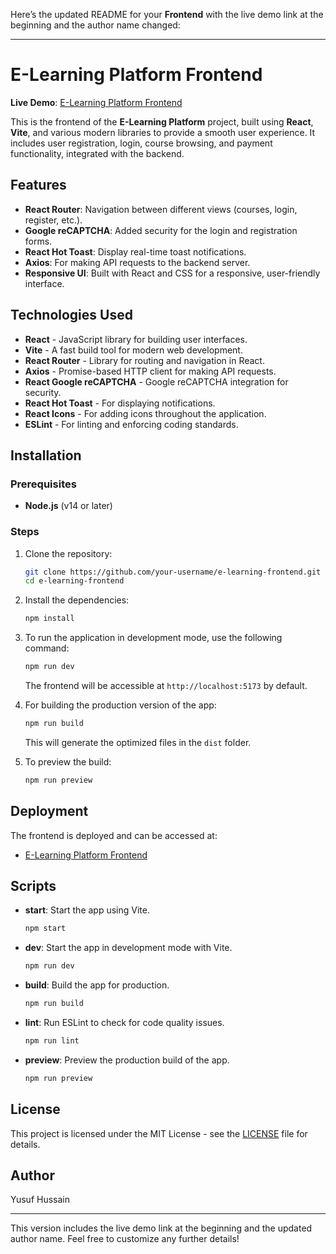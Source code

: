 Here’s the updated README for your **Frontend** with the live demo link at the beginning and the author name changed:

---

# E-Learning Platform Frontend

**Live Demo**: [E-Learning Platform Frontend](https://code-mentor-frontenddd.vercel.app/)

This is the frontend of the **E-Learning Platform** project, built using **React**, **Vite**, and various modern libraries to provide a smooth user experience. It includes user registration, login, course browsing, and payment functionality, integrated with the backend.

## Features

- **React Router**: Navigation between different views (courses, login, register, etc.).
- **Google reCAPTCHA**: Added security for the login and registration forms.
- **React Hot Toast**: Display real-time toast notifications.
- **Axios**: For making API requests to the backend server.
- **Responsive UI**: Built with React and CSS for a responsive, user-friendly interface.

## Technologies Used

- **React** - JavaScript library for building user interfaces.
- **Vite** - A fast build tool for modern web development.
- **React Router** - Library for routing and navigation in React.
- **Axios** - Promise-based HTTP client for making API requests.
- **React Google reCAPTCHA** - Google reCAPTCHA integration for security.
- **React Hot Toast** - For displaying notifications.
- **React Icons** - For adding icons throughout the application.
- **ESLint** - For linting and enforcing coding standards.

## Installation

### Prerequisites

- **Node.js** (v14 or later)

### Steps

1. Clone the repository:

   ```bash
   git clone https://github.com/your-username/e-learning-frontend.git
   cd e-learning-frontend
   ```

2. Install the dependencies:

   ```bash
   npm install
   ```

3. To run the application in development mode, use the following command:

   ```bash
   npm run dev
   ```

   The frontend will be accessible at `http://localhost:5173` by default.

4. For building the production version of the app:

   ```bash
   npm run build
   ```

   This will generate the optimized files in the `dist` folder.

5. To preview the build:

   ```bash
   npm run preview
   ```

## Deployment

The frontend is deployed and can be accessed at:

- [E-Learning Platform Frontend](https://code-mentor-frontenddd.vercel.app/)

## Scripts

- **start**: Start the app using Vite.

  ```bash
  npm start
  ```

- **dev**: Start the app in development mode with Vite.

  ```bash
  npm run dev
  ```

- **build**: Build the app for production.

  ```bash
  npm run build
  ```

- **lint**: Run ESLint to check for code quality issues.

  ```bash
  npm run lint
  ```

- **preview**: Preview the production build of the app.

  ```bash
  npm run preview
  ```

## License

This project is licensed under the MIT License - see the [LICENSE](LICENSE) file for details.

## Author

Yusuf Hussain

---

This version includes the live demo link at the beginning and the updated author name. Feel free to customize any further details!

